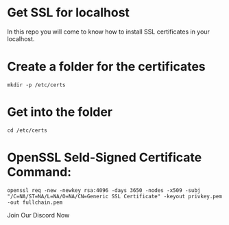 # Get SSL for localhost
In this repo you will come to know how to install SSL certificates in your localhost.

# Create a folder for the certificates
```mkdir -p /etc/certs```

# Get into the folder
```cd /etc/certs```

# OpenSSL Seld-Signed Certificate Command:
```openssl req -new -newkey rsa:4096 -days 3650 -nodes -x509 -subj "/C=NA/ST=NA/L=NA/O=NA/CN=Generic SSL Certificate" -keyout privkey.pem -out fullchain.pem```

Join Our Discord Now 
